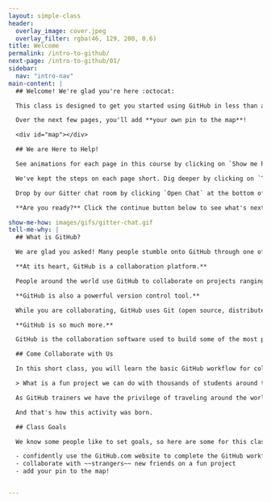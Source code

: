 ```yaml
---
layout: simple-class
header:
  overlay_image: cover.jpeg
  overlay_filter: rgba(46, 129, 200, 0.6)
title: Welcome
permalink: /intro-to-github/
next-page: /intro-to-github/01/
sidebar:
  nav: "intro-nav"
main-content: |
  ## Welcome! We're glad you're here :octocat:

  This class is designed to get you started using GitHub in less than an hour.

  Over the next few pages, you'll add **your own pin to the map**!

  <div id="map"></div>

  ## We are Here to Help!

  See animations for each page in this course by clicking on `Show me how`.

  We've kept the steps on each page short. Dig deeper by clicking on `Tell me why` on each page.

  Drop by our Gitter chat room by clicking `Open Chat` at the bottom of the page. GitHub trainers will stop by regularly to answer your questions or help you get un-stuck.

  **Are you ready?** Click the continue button below to see what's next.

show-me-how: images/gifs/gitter-chat.gif
tell-me-why: |
  ## What is GitHub?

  We are glad you asked! Many people stumble onto GitHub through one of the millions of Open Source projects it holds or because their employer or professor is using it. Why do these projects use GitHub?

  **At its heart, GitHub is a collaboration platform.**

  People around the world use GitHub to collaborate on projects ranging from software to policy documents and cookbooks. You can share your projects with the world and invite your friends to help, or you can keep your projects private and still have easy access wherever you are.

  **GitHub is also a powerful version control tool.**

  While you are collaborating, GitHub uses Git (open source, distributed version control software) to keep track of every change made to your project.

  **GitHub is so much more.**

  GitHub is the collaboration software used to build some of the most powerful applications in the world. It can do a lot of really cool things, but this class is going to focus on getting you started with the basics. We will dig in to the rest later!

  ## Come Collaborate with Us

  In this short class, you will learn the basic GitHub workflow for collaborating with others. We know there is no better way to learn than by getting your hands on a real project, so we asked ourselves:

  > What is a fun project we can do with thousands of students around the world?

  As GitHub trainers we have the privilege of traveling around the world to teach people Git and GitHub, so we thought: "Wouldn't it be great to see all the places people are learning Git and GitHub?"

  And that's how this activity was born.

  ## Class Goals

  We know some people like to set goals, so here are some for this class:

  - confidently use the GitHub.com website to complete the GitHub workflow
  - collaborate with ~~strangers~~ new friends on a fun project
  - add your pin to the map!


---
```

